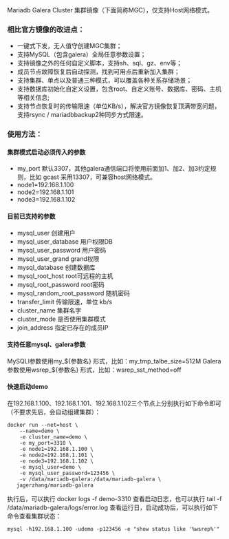 Mariadb Galera Cluster 集群镜像（下面简称MGC），仅支持Host网络模式。
### 相比官方镜像的改进点：
- 一键式下发，无人值守创建MGC集群；
- 支持MySQL（包含galera）全局任意参数设置；
- 支持镜像之外的任何自定义脚本，支持sh、sql、gz、env等；
- 成员节点故障恢复后自动探测，找到可用点后重新加入集群；
- 支持集群、单点以及普通三种模式，可以覆盖各种关系存储场景；
- 支持数据库初始化自定义设置，包含root、自定义账号、数据库、密码、主机等相关信息;
- 支持节点恢复时的传输限速（单位KB/s），解决官方镜像恢复顶满带宽问题，支持rsync / mariadbbackup2种同步方式限速。

### 使用方法：
#### 集群模式启动必须传入的参数
- my_port 默认3307，其他galera通信端口将使用前面加1、加2、加3约定规则，比如 gcast 采用13307，可兼容host网络模式。
- node1=192.168.1.100
- node2=192.168.1.101
- node3=192.168.1.102

#### 目前已支持的参数
- mysql_user                 创建用户
- mysql_user_database 用户权限DB
- mysql_user_password 用户密码
- mysql_user_grand       grand权限
- mysql_database          创建数据库
- mysql_root_host          root可远程的主机
- mysql_root_password root密码
- mysql_random_root_password 随机密码
- transfer_limit             传输限速，单位 kb/s
- cluster_name   集群名字
- cluster_mode   是否使用集群模式
- join_address     指定已存在的成员IP

#### 支持任意mysql、galera参数
MySQLl参数使用my_${参数名} 形式，比如：my_tmp_talbe_size=512M
Galera参数使用wsrep_${参数名} 形式，比如：wsrep_sst_method=off

#### 快速启动demo
在192.168.1.100、192.168.1.101、192.168.1.102三个节点上分别执行如下命令即可（不要求先后，会自动组建集群）：
```
docker run --net=host \
    --name=demo \
    -e cluster_name=demo \
    -e my_port=3310 \
    -e node1=192.168.1.100 \
    -e node2=192.168.1.101 \
    -e node3=192.168.1.102 \
    -e mysql_user=demo \
    -e mysql_user_password=123456 \
    -v /data/mariadb-galera:/data/mariadb-galera \
   jagerzhang/mariadb-galera
```
执行后，可以执行 docker logs -f demo-3310 查看启动日志，也可以执行 tail -f /data/mariadb-galera/logs/error.log 查看运行日，启动成功后，可以执行如下命令查看集群状态：

`mysql -h192.168.1.100 -udemo -p123456 -e "show status like '%wsrep%'"`






